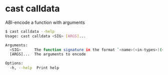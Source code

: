 # cast calldata

ABI-encode a function with arguments

```bash
$ cast calldata --help
Usage: cast calldata <SIG> [ARGS]...

Arguments:
  <SIG>      The function signature in the format `<name>(<in-types>)(<out-types>)`
  [ARGS]...  The arguments to encode

Options:
  -h, --help  Print help
```